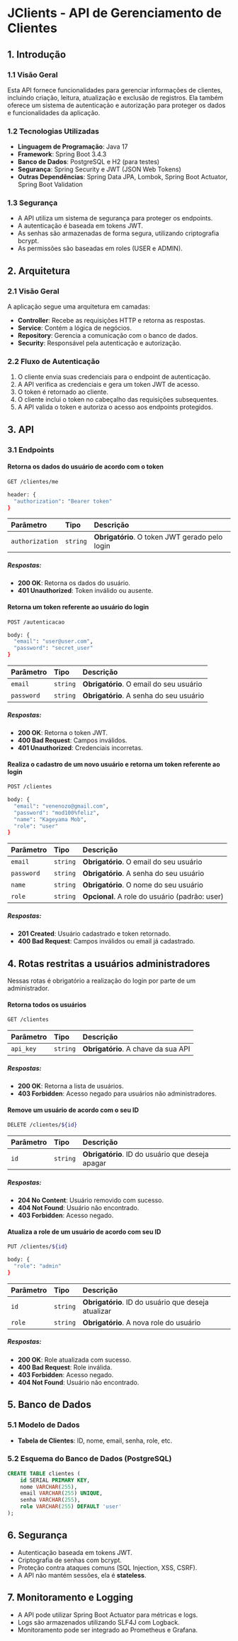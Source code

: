 # JClients - API de Gerenciamento de Clientes

## 1. Introdução

### 1.1 Visão Geral
Esta API fornece funcionalidades para gerenciar informações de clientes, incluindo criação, leitura, atualização e exclusão de registros. Ela também oferece um sistema de autenticação e autorização para proteger os dados e funcionalidades da aplicação.

### 1.2 Tecnologias Utilizadas
- **Linguagem de Programação**: Java 17
- **Framework**: Spring Boot 3.4.3
- **Banco de Dados**: PostgreSQL e H2 (para testes)
- **Segurança**: Spring Security e JWT (JSON Web Tokens)
- **Outras Dependências**: Spring Data JPA, Lombok, Spring Boot Actuator, Spring Boot Validation

### 1.3 Segurança
- A API utiliza um sistema de segurança para proteger os endpoints.
- A autenticação é baseada em tokens JWT.
- As senhas são armazenadas de forma segura, utilizando criptografia bcrypt.
- As permissões são baseadas em roles (USER e ADMIN).

## 2. Arquitetura

### 2.1 Visão Geral
A aplicação segue uma arquitetura em camadas:
- **Controller**: Recebe as requisições HTTP e retorna as respostas.
- **Service**: Contém a lógica de negócios.
- **Repository**: Gerencia a comunicação com o banco de dados.
- **Security**: Responsável pela autenticação e autorização.

### 2.2 Fluxo de Autenticação
1. O cliente envia suas credenciais para o endpoint de autenticação.
2. A API verifica as credenciais e gera um token JWT de acesso.
3. O token é retornado ao cliente.
4. O cliente inclui o token no cabeçalho das requisições subsequentes.
5. A API valida o token e autoriza o acesso aos endpoints protegidos.

## 3. API

### 3.1 Endpoints

#### Retorna os dados do usuário de acordo com o token
```bash
GET /clientes/me

header: {
  "authorization": "Bearer token"
}
```
| Parâmetro   | Tipo       | Descrição                                   |
| :---------- | :--------- | :------------------------------------------ |
| `authorization` | `string` | **Obrigatório**. O token JWT gerado pelo login |

##### Respostas:
- **200 OK**: Retorna os dados do usuário.
- **401 Unauthorized**: Token inválido ou ausente.

#### Retorna um token referente ao usuário do login
```bash
POST /autenticacao

body: {
  "email": "user@user.com",
  "password": "secret_user"
}
```
| Parâmetro   | Tipo       | Descrição                                   |
| :---------- | :--------- | :------------------------------------------ |
| `email`      | `string` | **Obrigatório**. O email do seu usuário |
| `password`   | `string` | **Obrigatório**. A senha do seu usuário |

##### Respostas:
- **200 OK**: Retorna o token JWT.
- **400 Bad Request**: Campos inválidos.
- **401 Unauthorized**: Credenciais incorretas.

#### Realiza o cadastro de um novo usuário e retorna um token referente ao login
```bash
POST /clientes

body: {
  "email": "venenozo@gmail.com",
  "password": "mod100%feliz",
  "name": "Kageyama Mob",
  "role": "user"
}
```
| Parâmetro   | Tipo       | Descrição                                   |
| :---------- | :--------- | :------------------------------------------ |
| `email`     | `string`   | **Obrigatório**. O email do seu usuário |
| `password`  | `string`   | **Obrigatório**. A senha do seu usuário |
| `name`      | `string`   | **Obrigatório**. O nome do seu usuário |
| `role`      | `string`   | **Opcional**. A role do usuário (padrão: user) |

##### Respostas:
- **201 Created**: Usuário cadastrado e token retornado.
- **400 Bad Request**: Campos inválidos ou email já cadastrado.

## 4. Rotas restritas a usuários administradores
Nessas rotas é obrigatório a realização do login por parte de um administrador.

#### Retorna todos os usuários
```bash
GET /clientes
```
| Parâmetro   | Tipo       | Descrição                           |
| :---------- | :--------- | :---------------------------------- |
| `api_key`   | `string`   | **Obrigatório**. A chave da sua API |

##### Respostas:
- **200 OK**: Retorna a lista de usuários.
- **403 Forbidden**: Acesso negado para usuários não administradores.

#### Remove um usuário de acordo com o seu ID
```bash
DELETE /clientes/${id}
```
| Parâmetro   | Tipo       | Descrição                                   |
| :---------- | :--------- | :------------------------------------------ |
| `id`        | `string`   | **Obrigatório**. ID do usuário que deseja apagar |

##### Respostas:
- **204 No Content**: Usuário removido com sucesso.
- **404 Not Found**: Usuário não encontrado.
- **403 Forbidden**: Acesso negado.

#### Atualiza a role de um usuário de acordo com seu ID
```bash
PUT /clientes/${id}

body: {
  "role": "admin"
}
```
| Parâmetro   | Tipo       | Descrição                                   |
| :---------- | :--------- | :------------------------------------------ |
| `id`        | `string`   | **Obrigatório**. ID do usuário que deseja atualizar |
| `role`      | `string`   | **Obrigatório**. A nova role do usuário |

##### Respostas:
- **200 OK**: Role atualizada com sucesso.
- **400 Bad Request**: Role inválida.
- **403 Forbidden**: Acesso negado.
- **404 Not Found**: Usuário não encontrado.

## 5. Banco de Dados

### 5.1 Modelo de Dados
- **Tabela de Clientes**: ID, nome, email, senha, role, etc.

### 5.2 Esquema do Banco de Dados (PostgreSQL)
```sql
CREATE TABLE clientes (
    id SERIAL PRIMARY KEY,
    nome VARCHAR(255),
    email VARCHAR(255) UNIQUE,
    senha VARCHAR(255),
    role VARCHAR(255) DEFAULT 'user'
);
```

## 6. Segurança
- Autenticação baseada em tokens JWT.
- Criptografia de senhas com bcrypt.
- Proteção contra ataques comuns (SQL Injection, XSS, CSRF).
- A API não mantém sessões, ela é **stateless**.

## 7. Monitoramento e Logging
- A API pode utilizar Spring Boot Actuator para métricas e logs.
- Logs são armazenados utilizando SLF4J com Logback.
- Monitoramento pode ser integrado ao Prometheus e Grafana.

